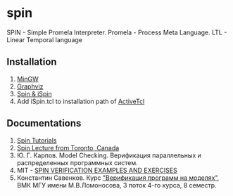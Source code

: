 # spin
SPIN - Simple Promela Interpreter. Promela - Process Meta Language. LTL - Linear Temporal language

## Installation
1. [MinGW](https://sourceforge.net/projects/mingw-w64/)
2. [Graphviz](https://graphviz.gitlab.io/)
3. [Spin & iSpin](https://github.com/nimble-code/Spin)
4. Add iSpin.tcl to installation path of [ActiveTcl](https://platform.activestate.com/ActiveState/ActiveTcl-8.6)

## Documentations
1. [Spin Tutorials](http://spinroot.com/)
2. [Spin Lecture from Toronto, Canada](http://www.cs.toronto.edu/~chechik/courses07/csc2108/Lectures/SPINlecture.pdf)
3. Ю. Г. Карпов. Model Checking. Верификация параллельных и распределенных программных систем.
4. MIT - [SPIN VERIFICATION EXAMPLES AND EXERCISES](http://web.mit.edu/spin_v6.4.7/Doc/1_Exercises.html)
5. Константин Савенков. Курс ["Верификация программ на моделях"](https://youtu.be/JKeyc3RvLZ4), ВМК МГУ имени М.В.Ломоносова, 3 поток 4-го курса, 8 семестр.